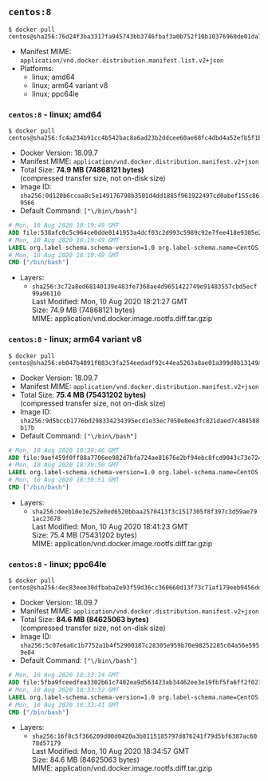 ## `centos:8`

```console
$ docker pull centos@sha256:76d24f3ba3317fa945743bb3746fbaf3a0b752f10b10376960de01da70685fbd
```

-	Manifest MIME: `application/vnd.docker.distribution.manifest.list.v2+json`
-	Platforms:
	-	linux; amd64
	-	linux; arm64 variant v8
	-	linux; ppc64le

### `centos:8` - linux; amd64

```console
$ docker pull centos@sha256:fc4a234b91cc4b542bac8a6ad23b2ddcee60ae68fc4dbd4a52efb5f1b0baad71
```

-	Docker Version: 18.09.7
-	Manifest MIME: `application/vnd.docker.distribution.manifest.v2+json`
-	Total Size: **74.9 MB (74868121 bytes)**  
	(compressed transfer size, not on-disk size)
-	Image ID: `sha256:0d120b6ccaa8c5e149176798b3501d4dd1885f961922497cd0abef155c869566`
-	Default Command: `["\/bin\/bash"]`

```dockerfile
# Mon, 10 Aug 2020 18:19:49 GMT
ADD file:538afc0c5c964ce0dde0141953a4dcf03c2d993c5989c92e7fee418e9305e2a3 in / 
# Mon, 10 Aug 2020 18:19:49 GMT
LABEL org.label-schema.schema-version=1.0 org.label-schema.name=CentOS Base Image org.label-schema.vendor=CentOS org.label-schema.license=GPLv2 org.label-schema.build-date=20200809
# Mon, 10 Aug 2020 18:19:49 GMT
CMD ["/bin/bash"]
```

-	Layers:
	-	`sha256:3c72a8ed68140139e483fe7368ae4d9651422749e91483557cbd5ecf99a96110`  
		Last Modified: Mon, 10 Aug 2020 18:21:27 GMT  
		Size: 74.9 MB (74868121 bytes)  
		MIME: application/vnd.docker.image.rootfs.diff.tar.gzip

### `centos:8` - linux; arm64 variant v8

```console
$ docker pull centos@sha256:eb047b4091f883c3fa254eedadf92c44ea5263a8ae01a399d0b13149a8f0708c
```

-	Docker Version: 18.09.7
-	Manifest MIME: `application/vnd.docker.distribution.manifest.v2+json`
-	Total Size: **75.4 MB (75431202 bytes)**  
	(compressed transfer size, not on-disk size)
-	Image ID: `sha256:9d5bccb1776bd298334234395ecd1e33ec7050e8ee3fc821daed7c484588b17b`
-	Default Command: `["\/bin\/bash"]`

```dockerfile
# Mon, 10 Aug 2020 18:39:46 GMT
ADD file:9aef459f0ff88a7706ee982d7bfa724ae81676e2bf94ebc8fcd9043c73e72499 in / 
# Mon, 10 Aug 2020 18:39:50 GMT
LABEL org.label-schema.schema-version=1.0 org.label-schema.name=CentOS Base Image org.label-schema.vendor=CentOS org.label-schema.license=GPLv2 org.label-schema.build-date=20200809
# Mon, 10 Aug 2020 18:39:51 GMT
CMD ["/bin/bash"]
```

-	Layers:
	-	`sha256:deeb10e3e252e0ed6520bbaa2570413f3c1517305f8f397c3d59ae791ac23678`  
		Last Modified: Mon, 10 Aug 2020 18:41:23 GMT  
		Size: 75.4 MB (75431202 bytes)  
		MIME: application/vnd.docker.image.rootfs.diff.tar.gzip

### `centos:8` - linux; ppc64le

```console
$ docker pull centos@sha256:4ec83eee30dfbaba2e93f59d36cc360660d13f73c71af179eeb9456dd95d1798
```

-	Docker Version: 18.09.7
-	Manifest MIME: `application/vnd.docker.distribution.manifest.v2+json`
-	Total Size: **84.6 MB (84625063 bytes)**  
	(compressed transfer size, not on-disk size)
-	Image ID: `sha256:5c07e6a6c1b7752a1b4f52900187c28305e959b70e98252285c04a56e5959e84`
-	Default Command: `["\/bin\/bash"]`

```dockerfile
# Mon, 10 Aug 2020 18:33:24 GMT
ADD file:5fba9fceedfea3302b61c7402ea9d563423ab34462ee3e19fbf5fa6ff2f021ad in / 
# Mon, 10 Aug 2020 18:33:32 GMT
LABEL org.label-schema.schema-version=1.0 org.label-schema.name=CentOS Base Image org.label-schema.vendor=CentOS org.label-schema.license=GPLv2 org.label-schema.build-date=20200809
# Mon, 10 Aug 2020 18:33:41 GMT
CMD ["/bin/bash"]
```

-	Layers:
	-	`sha256:16f8c5f366209d00d0420a3b8115185797d876241f79d5bf6387ac6078d57179`  
		Last Modified: Mon, 10 Aug 2020 18:34:57 GMT  
		Size: 84.6 MB (84625063 bytes)  
		MIME: application/vnd.docker.image.rootfs.diff.tar.gzip
